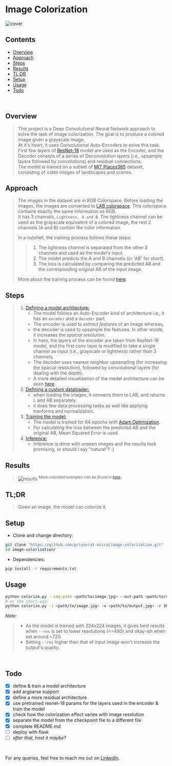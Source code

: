 # Image Colorization

![cover](https://github.com/priyavrat-misra/image-colorization/blob/master/images/colorized/bnw_col.png?raw=true "an eye-candy")

## Contents
- [Overview](#overview)
- [Approach](#approach)
- [Steps](#steps)
- [Results](#results)
- [TL;DR](#tldr)
- [Setup](#setup)
- [Usage](#usage)
- [Todo](#todo)

<br>

## Overview
> This project is a Deep Convolutional Neural Network approach to solve the task of image colorization.
> The goal is to produce a colored image given a grayscale image.<br>
> At it's heart, it uses Convolutional Auto-Encoders to solve this task.
> First few layers of [ResNet-18](https://arxiv.org/abs/1512.03385) model are used as the Encoder,
> and the Decoder consists of a series of Deconvolution layers (i.e., upsample layers followed by convolutions) and residual connections.<br>
> The model is trained on a subset of [MIT Places365](http://places2.csail.mit.edu/index.html) dataset, consisting of `41000` images of landscapes and scenes.

## Approach
> The images in the dataset are in RGB Colorspace.
> Before loading the images, the images are converted to [LAB colorspace](https://en.wikipedia.org/wiki/CIELAB_color_space).
> This colorspace contains exactly the same information as RGB.<br>
> It has 3 channels, `Lightness, A and B`.
> The lightness channel can be used as the grayscale equivalent of a colored image,
> the rest 2 channels (A and B) contain the color information.<br>
>
> In a nutshell, the training process follows these steps:
>> 1. The lightness channel is separated from the other 2 channels and used as the model's input.
>> 2. The model predicts the A and B channels (or 'AB' for short).
>> 3. The loss is calculated by comparing the predicted AB and the corresponding original AB of the input image.
>
> More about the training process can be found [here](https://github.com/priyavrat-misra/image-colorization/blob/master/train.ipynb "train.ipynb").

## Steps
> 1. [Defining a model architecture:](https://github.com/priyavrat-misra/image-colorization/blob/master/network.py "network.py")
>    - The model follows an Auto-Encoder kind of architecture i.e., it has an `encoder` and a `decoder` part.
>    - The encoder is used to _extract features_ of an image whereas,
>    - the decoder is used to upsample the features. In other words, it increases the _spacial resolution_.
>    - In here, the layers of the encoder are taken from ResNet-18 model, and the first conv layer is modified to take a single channel as input (i.e., grayscale or lightness) rather than 3 channels.
>    - The decoder uses nearest neighbor upsampling (for increasing the spacial resolution),
>     followed by convolutional layers (for dealing with the depth).
>    - A more detailed visualization of the model architecture can be seen [here](https://github.com/priyavrat-misra/image-colorization/blob/master/images/architecture.png?raw=true 'after all "A picture is worth a thousand words" :)').
> 2. [Defining a custom dataloader:](https://github.com/priyavrat-misra/image-colorization/blob/master/utils.py "utils.GrayscaleImageFolder")
>    - when loading the images, it converts them to LAB, and returns L and AB separately.
>    - it does few data processing tasks as well like applying tranforms and normalization.
> 3. [Training the model:](https://github.com/priyavrat-misra/image-colorization/blob/master/train.ipynb "train.ipynb")
>    - The model is trained for 64 epochs with [Adam Optimization](https://arxiv.org/abs/1412.6980).
>    - For calculating the loss between the predicted AB and the original AB, Mean Squared Error is used.
> 4. [Inference:](https://github.com/priyavrat-misra/image-colorization/blob/master/inference.ipynb "inference.ipynb")
>    - Inference is done with unseen images and the results look promising, or should I say "natural"? :)

## Results
> ![results](https://github.com/priyavrat-misra/image-colorization/blob/master/images/results.png?raw=true)
> _<sup>More colorized examples can be found in [here](https://github.com/priyavrat-misra/image-colorization/blob/master/images/colorized/).<sup>_

## TL;DR
> Given an image, the model can colorize it.

## Setup
- Clone and change directory:
```bash
git clone "https://github.com/priyavrat-misra/image-colorization.git"
cd image-colorization/
```
- Dependencies:
```bash
pip install -r requirements.txt
```

## Usage
```bash
python colorize.py --img-path <path/to/image.jpg> --out-path <path/to/output.jpg> --res 360
# or the short-way:
python colorize.py -i <path/to/image.jpg> -o <path/to/output.jpg> -r 360
```

_Note:_
> - As the model is trained with 224x224 images, it gives best results when `--res` is set to lower resolutions (<=480) and okay-ish when set around ~720.
> - Setting `--res` higher than that of input image won't increase the output's quality.

<br>

## Todo
- [x] define & train a model architecture
- [x] add argparse support
- [x] define a more residual architecture
- [x] use pretrained resnet-18 params for the layers used in the encoder & train the model
- [x] check how the colorization effect varies with image resolution
- [x] separate the model from the checkpoint file to a different file
- [x] complete README.md
- [ ] deploy with flask
- [ ] _after that, host it maybe?_

<br>

For any queries, feel free to reach me out on [LinkedIn](https://linkedin.com/in/priyavrat-misra/).